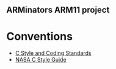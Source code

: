 ## ARMinators ARM11 project

# Conventions

- [C Style and Coding Standards](https://www.doc.ic.ac.uk/lab/cplus/cstyle.html)
- [NASA C Style Guide](http://homepages.inf.ed.ac.uk/dts/pm/Papers/nasa-c-style.pdf)
